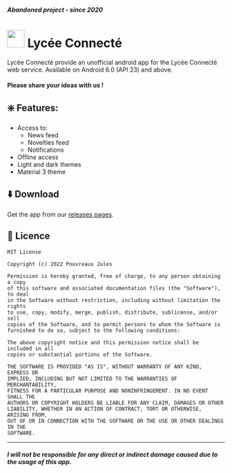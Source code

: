 ##### Abandoned project - since 2020

# <img src="https://user-images.githubusercontent.com/87655026/155192562-e7a89e10-99f6-483e-a3be-793c6b15ad86.png" width="40"> Lycée Connecté
Lycée Connecté provide an unofficial android app for the Lycée Connecté web service.
Available on Android 6.0 (API 23) and above.

#### Please share your ideas with us !

## ❇️ Features:
* Access to:
  * News feed
  * Novelties feed
  * Notifications
* Offline access
* Light and dark themes
* Material 3 theme

## ⬇️ Download
Get the app from our [releases pages](https://github.com/JulesPvx/lycee-connecte-app/releases).

## 📜 Licence
```
MIT License

Copyright (c) 2022 Pouvreaux Jules

Permission is hereby granted, free of charge, to any person obtaining a copy
of this software and associated documentation files (the "Software"), to deal
in the Software without restriction, including without limitation the rights
to use, copy, modify, merge, publish, distribute, sublicense, and/or sell
copies of the Software, and to permit persons to whom the Software is
furnished to do so, subject to the following conditions:

The above copyright notice and this permission notice shall be included in all
copies or substantial portions of the Software.

THE SOFTWARE IS PROVIDED "AS IS", WITHOUT WARRANTY OF ANY KIND, EXPRESS OR
IMPLIED, INCLUDING BUT NOT LIMITED TO THE WARRANTIES OF MERCHANTABILITY,
FITNESS FOR A PARTICULAR PURPOSE AND NONINFRINGEMENT. IN NO EVENT SHALL THE
AUTHORS OR COPYRIGHT HOLDERS BE LIABLE FOR ANY CLAIM, DAMAGES OR OTHER
LIABILITY, WHETHER IN AN ACTION OF CONTRACT, TORT OR OTHERWISE, ARISING FROM,
OUT OF OR IN CONNECTION WITH THE SOFTWARE OR THE USE OR OTHER DEALINGS IN THE
SOFTWARE.
```
---------------------------------------------------------------
##### I will not be responsible for any direct or indirect damage caused due to the usage of this app.
